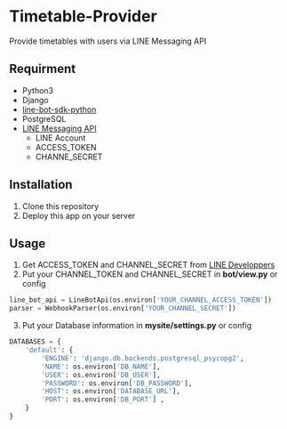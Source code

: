 # Timetable-Provider
Provide timetables with users via LINE Messaging API

## Requirment
- Python3
- Django
- [line-bot-sdk-python](https://github.com/line/line-bot-sdk-python)
- PostgreSQL
- [LINE Messaging API](https://developers.line.biz/ja/docs/messaging-api/)
  - LINE Account
  - ACCESS_TOKEN
  - CHANNE_SECRET

## Installation
1. Clone this repository
2. Deploy this app on your server

## Usage 
1. Get ACCESS_TOKEN and CHANNEL_SECRET from [LINE Developpers](https://developers.line.biz/ja/)
2. Put your CHANNEL_TOKEN and CHANNEL_SECRET in **bot/view.py** or config
```py
line_bot_api = LineBotApi(os.environ['YOUR_CHANNEL_ACCESS_TOKEN'])
parser = WebhookParser(os.environ['YOUR_CHANNEL_SECRET'])
```
3. Put your Database information in **mysite/settings.py** or config
```py
DATABASES = {
    'default': {
        'ENGINE': 'django.db.backends.postgresql_psycopg2',
        'NAME': os.environ['DB_NAME'],
        'USER': os.environ['DB_USER'],
        'PASSWORD': os.environ['DB_PASSWORD'],
        'HOST': os.environ['DATABASE_URL'],
        'PORT': os.environ['DB_PORT'] ,
    }
}
```